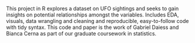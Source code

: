 This project in R explores a dataset on UFO sightings and seeks to gain insights on potential relationships amongst the variables. Includes EDA, visuals, data wrangling and cleaning and reproducible, easy-to-follow code with tidy syntax. 
This code and paper is the work of Gabriel Daiess and Bianca Cerna as part of our graduate coursework in statistics.
